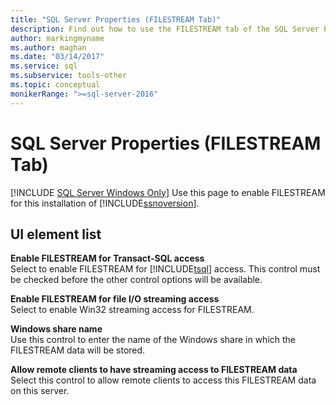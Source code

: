 ```yaml
---
title: "SQL Server Properties (FILESTREAM Tab)"
description: Find out how to use the FILESTREAM tab of the SQL Server Properties dialog box to enable FILESTREAM for an installation of SQL Server 2019.
author: markingmyname
ms.author: maghan
ms.date: "03/14/2017"
ms.service: sql
ms.subservice: tools-other
ms.topic: conceptual
monikerRange: ">=sql-server-2016"
---
```

# SQL Server Properties (FILESTREAM Tab)
[!INCLUDE [SQL Server Windows Only](../../includes/applies-to-version/sql-windows-only.md)]
  Use this page to enable FILESTREAM for this installation of [!INCLUDE[ssnoversion](../../includes/ssnoversion-md.md)].  
  
## UI element list  
 **Enable FILESTREAM for Transact-SQL access**  
 Select to enable FILESTREAM for [!INCLUDE[tsql](../../includes/tsql-md.md)] access. This control must be checked before the other control options will be available.  
  
 **Enable FILESTREAM for file I/O streaming access**  
 Select to enable Win32 streaming access for FILESTREAM.  
  
 **Windows share name**  
 Use this control to enter the name of the Windows share in which the FILESTREAM data will be stored.  
  
 **Allow remote clients to have streaming access to FILESTREAM data**  
 Select this control to allow remote clients to access this FILESTREAM data on this server.  
  
  
